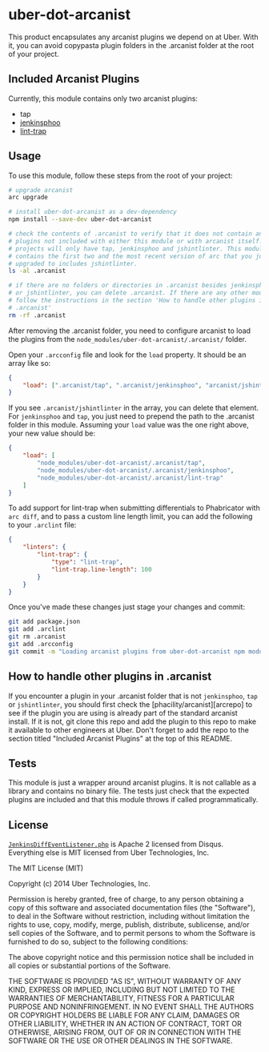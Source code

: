 uber-dot-arcanist
=================

This product encapsulates any arcanist plugins we depend on at Uber. With it,
you can avoid copypasta plugin folders in the .arcanist folder at the root of
your project.

Included Arcanist Plugins
-------------------------

Currently, this module contains only two arcanist plugins:
* tap
* [jenkinsphoo][jenkinsphoo]
* [lint-trap][lint-trap]

Usage
-----

To use this module, follow these steps from the root of your project:

```bash
# upgrade arcanist
arc upgrade

# install uber-dot-arcanist as a dev-dependency
npm install --save-dev uber-dot-arcanist

# check the contents of .arcanist to verify that it does not contain any
# plugins not included with either this module or with arcanist itself. Most
# projects will only have tap, jenkinsphoo and jshintlinter. This module
# contains the first two and the most recent version of arc that you just
# upgraded to includes jshintlinter.
ls -al .arcanist

# if there are no folders or directories in .arcanist besides jenkinsphoo, tap
# or jshintlinter, you can delete .arcanist. If there are any other modules,
# follow the instructions in the section 'How to handle other plugins in
# .arcanist'
rm -rf .arcanist
```

After removing the .arcanist folder, you need to configure arcanist to load the
plugins from the `node_modules/uber-dot-arcanist/.arcanist/` folder.

Open your `.arcconfig` file and look for the `load` property. It should be an
array like so:

```json
{
    "load": [".arcanist/tap", ".arcanist/jenkinsphoo", "arcanist/jshintlinter"]
}
```

If you see `.arcanist/jshintlinter` in the array, you can delete that element.
For `jenkinsphoo` and `tap`, you just need to prepend the path to the .arcanist
folder in this module. Assuming your `load` value was the one right above, your
new value should be:

```json
{
    "load": [
        "node_modules/uber-dot-arcanist/.arcanist/tap",
        "node_modules/uber-dot-arcanist/.arcanist/jenkinsphoo",
        "node_modules/uber-dot-arcanist/.arcanist/lint-trap"
    ]
}
```

To add support for lint-trap when submitting differentials to Phabricator with
`arc diff`, and to pass a custom line length limit, you can add the following to
your `.arclint` file:

```json
{
    "linters": {
        "lint-trap": {
            "type": "lint-trap",
            "lint-trap.line-length": 100
        }
    }
}
```

Once you've made these changes just stage your changes and commit:

```bash
git add package.json
git add .arclint
git rm .arcanist
git add .arcconfig
git commit -m "Loading arcanist plugins from uber-dot-arcanist npm module"
```

How to handle other plugins in .arcanist
----------------------------------------

If you encounter a plugin in your .arcanist folder that is not `jenkinsphoo`,
`tap` or `jshintlinter`, you should first check the [phacility/arcanist][arcrepo]
to see if the plugin you are using is already part of the standard arcanist
install. If it is not, git clone this repo and add the plugin to this repo to
make it available to other engineers at Uber. Don't forget to add the repo to
the section titled "Included Arcanist Plugins" at the top of this README.

Tests
-----

This module is just a wrapper around arcanist plugins. It is not callable as a
library and contains no binary file. The tests just check that the expected
plugins are included and that this module throws if called programmatically.

License
-------

[`JenkinsDiffEventListener.php`][jenkinsphoo] is Apache 2 licensed from
Disqus. Everything else is MIT licensed from Uber Technologies, Inc.

The MIT License (MIT)

Copyright (c) 2014 Uber Technologies, Inc.

Permission is hereby granted, free of charge, to any person obtaining a copy
of this software and associated documentation files (the "Software"), to deal
in the Software without restriction, including without limitation the rights
to use, copy, modify, merge, publish, distribute, sublicense, and/or sell
copies of the Software, and to permit persons to whom the Software is
furnished to do so, subject to the following conditions:

The above copyright notice and this permission notice shall be included in
all copies or substantial portions of the Software.

THE SOFTWARE IS PROVIDED "AS IS", WITHOUT WARRANTY OF ANY KIND, EXPRESS OR
IMPLIED, INCLUDING BUT NOT LIMITED TO THE WARRANTIES OF MERCHANTABILITY,
FITNESS FOR A PARTICULAR PURPOSE AND NONINFRINGEMENT. IN NO EVENT SHALL THE
AUTHORS OR COPYRIGHT HOLDERS BE LIABLE FOR ANY CLAIM, DAMAGES OR OTHER
LIABILITY, WHETHER IN AN ACTION OF CONTRACT, TORT OR OTHERWISE, ARISING FROM,
OUT OF OR IN CONNECTION WITH THE SOFTWARE OR THE USE OR OTHER DEALINGS IN
THE SOFTWARE.


[jenkinsphoo]: https://github.com/disqus/disqus-arcanist/blob/master/src/event/JenkinsDiffEventListener.php
[lint-trap]: https://github.com/uber/lint-trap
